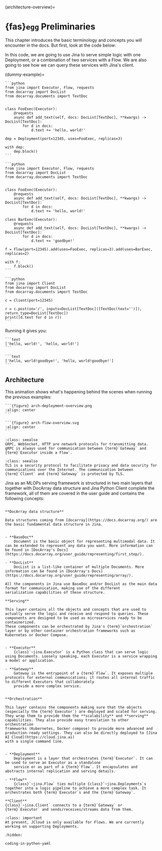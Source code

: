 (architecture-overview)=
# {fas}`egg` Preliminaries

This chapter introduces the basic terminology and concepts you will encounter in the docs. But first, look at the code below:

In this code, we are going to use Jina to serve simple logic with one Deployment, or a combination of two services with a Flow.
We are also going to see how we can query these services with Jina's client.

(dummy-example)=
````{tab} Deployment
```python
from jina import Executor, Flow, requests
from docarray import DocList
from docarray.documents import TextDoc


class FooExec(Executor):
    @requests
    async def add_text(self, docs: DocList[TextDoc], **kwargs) -> DocList[TextDoc]:
        for d in docs:
            d.text += 'hello, world!'

dep = Deployment(port=12345, uses=FooExec, replicas=3)

with dep:
    dep.block()
```
````
````{tab} Flow
```python
from jina import Executor, Flow, requests
from docarray import DocList
from docarray.documents import TextDoc


class FooExec(Executor):
    @requests
    async def add_text(self, docs: DocList[TextDoc], **kwargs) -> DocList[TextDoc]:
        for d in docs:
            d.text += 'hello, world!'

class BarExec(Executor):
    @requests
    async def add_text(self, docs: DocList[TextDoc], **kwargs) -> DocList[TextDoc]:
        for d in docs:
            d.text += 'goodbye!'

f = Flow(port=12345).add(uses=FooExec, replicas=3).add(uses=BarExec, replicas=2)

with f:
    f.block()
```
````
````{tab} Client
```python
from jina import Client
from docarray import DocList
from docarray.documents import TextDoc

c = Client(port=12345)

r = c.post(on='/', inputs=DocList[TextDoc]([TextDoc(text='')]), return_type=DocList[TextDoc])
print([d.text for d in r])
```
````

Running it gives you:

````{tab} Deployment
```text
['hello, world!', 'hello, world!']
```
````
````{tab} Flow
```text
['hello, world!goodbye!', 'hello, world!goodbye!']
```
````
## Architecture
This animation shows what's happening behind the scenes when running the previous examples:


````{tab} Deployment
```{figure} arch-deployment-overview.png
:align: center
```
````
````{tab} Flow
```{figure} arch-flow-overview.svg
:align: center
```
````

```{hint}
:class: seealso
GRPC, WebSocket, HTTP are network protocols for transmitting data. gRPC is always used for communication between {term}`Gateway` and {term}`Executor inside a Flow`.
```

```{hint}
:class: seealso
TLS is a security protocol to facilitate privacy and data security for communications over the Internet. The communication between {term}`Client` and {term}`Gateway` is protected by TLS.
```

Jina as an MLOPs serving framework is structured in two main layers that together with DocArray data structure and Jina Python Client complete the framework, all of them are covered in the user guide
and contains the following concepts:

```{glossary}

**DocArray data structure**

Data structures coming from [docarray](https://docs.docarray.org/) are the basic fundamental data structure in Jina.


- **BaseDoc**
    Document is the basic object for representing multimodal data. It can be extended to represent any data you want. More information can be found in [DocArray's Docs](https://docs.docarray.org/user_guide/representing/first_step/). 

- **DocList**
    DocList is a list-like container of multiple Documents. More information can be found in [DocArray's Docs](https://docs.docarray.org/user_guide/representing/array/).

All the components in Jina use BaseDoc and/or DocList as the main data format for communication, making use of the different 
serialization capabilities of these structure.

**Serving**

This layer contains all the objects and concepts that are used to actually serve the logic and receive and respond to queries. These components are designed to be used as microservices ready to be containerized. 
These components can be orchestrated by Jina's {term}`orchestration` layer or by other container orchestration frameworks such as Kubernetes or Docker Compose.
 

- **Executor**
    {class}`~jina.Executor` is a Python class that can serve logic using Documents. Loosely speaking, each Executor is a service wrapping a model or application.

- **Gateway**
    Gateway is the entrypoint of a {term}`Flow`. It exposes multiple protocols for external communications; it routes all internal traffic to different Executors that collaborately 
    provide a more complex service.


**Orchestration**

This layer contains the components making sure that the objects (especially the {term}`Executor`) are deployed and scaled for serving.
They wrap them to provide them the **scalability** and **serving** capabilities. They also provide easy translation to other orchestration
frameworks (Kubernetes, Docker compose) to provide more advanced and production-ready settings. They can also be directly deployed to [Jina AI Cloud](https://cloud.jina.ai)
with a single command line.


- **Deployment**
    Deployment is a layer that orchestrates {term}`Executor`. It can be used to serve an Executor as a standalone 
    service or as part of a {term}`Flow`. It encapsulates and abstracts internal replication and serving details.

- **Flow**
    {class}`~jina.Flow` ties multiple {class}`~jina.Deployments`s together into a logic pipeline to achieve a more complex task. It orchestrates both {term}`Executor`s and the {term}`Gateway`.

**Client**
{class}`~jina.Client` connects to a {term}`Gateway` or {term}`Executor` and sends/receives/streams data from them.

```

```{admonition} Deployments on JCloud
:class: important
At present, JCloud is only available for Flows. We are currently working on supporting Deployments.
```

```{toctree}
:hidden:

coding-in-python-yaml
```
